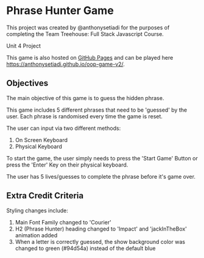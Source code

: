 # Phrase Hunter Game
This project was created by @anthonysetiadi for the purposes of completing the Team Treehouse: Full Stack Javascript Course.

Unit 4 Project

This game is also hosted on [GitHub Pages](https://docs.github.com/en/pages) and can be played here https://anthonysetiadi.github.io/oop-game-v2/. 

## Objectives
The main objective of this game is to guess the hidden phrase.

This game includes 5 different phrases that need to be 'guessed' by the user. Each phrase is randomised every time the game is reset.

The user can input via two different methods:
1. On Screen Keyboard
2. Physical Keyboard

To start the game, the user simply needs to press the 'Start Game' Button or press the 'Enter' Key on their physical keyboard.

The user has 5 lives/guesses to complete the phrase before it's game over.

## Extra Credit Criteria
Styling changes include:
1. Main Font Family changed to 'Courier'
2. H2 (Phrase Hunter) heading changed to 'Impact' and 'jackInTheBox' animation added
3. When a letter is correctly guessed, the show background color was changed to green (#94d54a) instead of the default blue
